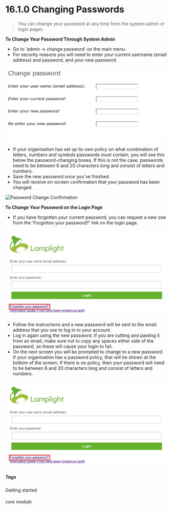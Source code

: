 # 16.1.0 Changing Passwords

> You can change your password at any time from the system admin or login pages




**To Change Your Password Through System Admin**

- Go to 'admin -> change password' on the main menu. 
- For security reasons you will need to enter your current username (email address) and password, and your new password.

![New Password Box](16.1.0a.png)

- If your organisation has set up its own policy on what combination of letters, numbers and symbols passwords must contain, you will see this below the password-changing boxes. If this is not the case, passwords need to be between 6 and 20 characters long and consist of letters and numbers. 
- Save the new password once you've finished.
- You will receive on-screen confirmation that your password has been changed.

![Password Change Confirmation](16.1.0b.png)

**To Change Your Password on the Login Page**

- If you have forgotten your current password, you can request a new one from the 'Forgotton your password?' link on the login page.

![Forgotton Password Link](16.1.0c.png)

- Follow the instructions and a new password will be sent to the email address that you use to log in to your account. 
- Log in again using the new password. If you are cutting and pasting it from an email, make sure not to copy any spaces either side of the password, as these will cause your login to fail. 
- On the next screen you will be prompted to change to a new password. If your organisation has a password policy, that will be shown at the bottom of the screen. If there is no policy, then your password will need to be between 6 and 20 characters long and consist of letters and numbers. 

![Password Policy Reminder](16.1.0c.png)


##### Tags
Getting started

###### core module

